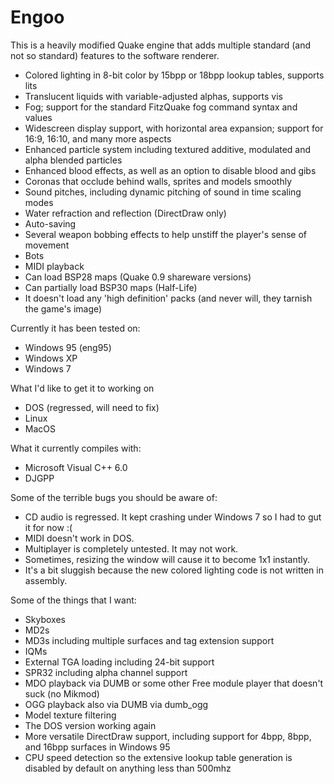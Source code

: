 Engoo
=====

  This is a heavily modified Quake engine that adds multiple standard (and not so standard) features to the software renderer.

* Colored lighting in 8-bit color by 15bpp or 18bpp lookup tables, supports lits
* Translucent liquids with variable-adjusted alphas, supports vis
* Fog; support for the standard FitzQuake fog command syntax and values
* Widescreen display support, with horizontal area expansion; support for 16:9, 16:10, and many more aspects 
* Enhanced particle system including textured additive, modulated and alpha blended particles
* Enhanced blood effects, as well as an option to disable blood and gibs
* Coronas that occlude behind walls, sprites and models smoothly
* Sound pitches, including dynamic pitching of sound in time scaling modes
* Water refraction and reflection (DirectDraw only)
* Auto-saving
* Several weapon bobbing effects to help unstiff the player's sense of movement
* Bots
* MIDI playback
* Can load BSP28 maps (Quake 0.9 shareware versions)
* Can partially load BSP30 maps (Half-Life)
* It doesn't load any 'high definition' packs (and never will, they tarnish the game's image)


Currently it has been tested on:

* Windows 95 (eng95)
* Windows XP
* Windows 7
    
What I'd like to get it to working on

* DOS (regressed, will need to fix)
* Linux
* MacOS 
    
What it currently compiles with:

* Microsoft Visual C++ 6.0
* DJGPP


Some of the terrible bugs you should be aware of:

* CD audio is regressed.  It kept crashing under Windows 7 so I had to gut it for now :(
* MIDI doesn't work in DOS.
* Multiplayer is completely untested.  It may not work.
* Sometimes, resizing the window will cause it to become 1x1 instantly.
* It's a bit sluggish because the new colored lighting code is not written in assembly.


Some of the things that I want:

* Skyboxes
* MD2s
* MD3s including multiple surfaces and tag extension support
* IQMs
* External TGA loading including 24-bit support
* SPR32 including alpha channel support
* MDO playback via DUMB or some other Free module player that doesn't suck (no Mikmod)
* OGG playback also via DUMB via dumb_ogg
* Model texture filtering
* The DOS version working again
* More versatile DirectDraw support, including support for 4bpp, 8bpp, and 16bpp surfaces in Windows 95
* CPU speed detection so the extensive lookup table generation is disabled by default on anything less than 500mhz
